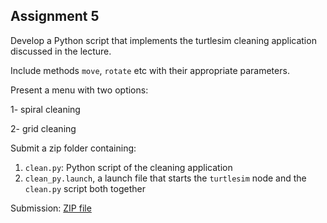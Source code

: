 ## Assignment 5

Develop a Python script that implements the turtlesim cleaning application discussed in the lecture. 

Include methods `move`, `rotate` etc with their appropriate parameters. 

Present a menu with two options:

1- spiral cleaning 

2- grid cleaning

Submit a zip folder containing:

1. `clean.py`: Python script of the cleaning application
2. `clean_py.launch`, a launch file that starts the `turtlesim` node and the `clean.py` script both together

Submission: [ZIP file](./assets/sources/clean.zip)
